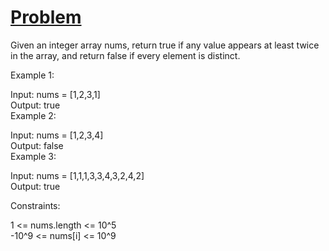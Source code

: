 # [Problem](https://leetcode.com/problems/contains-duplicate/)

Given an integer array nums, return true if any value appears at least twice in the array, and return false if every element is distinct.

Example 1:

Input: nums = [1,2,3,1]  
Output: true  
Example 2:  
  
Input: nums = [1,2,3,4]  
Output: false  
Example 3:  
  
Input: nums = [1,1,1,3,3,4,3,2,4,2]  
Output: true  
  
  
Constraints:  
  
1 <= nums.length <= 10^5  
-10^9 <= nums[i] <= 10^9  

